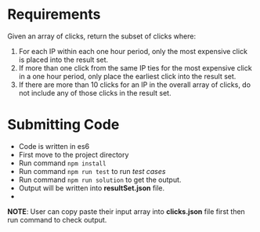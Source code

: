 # Requirements

Given an array of clicks, return the subset of clicks where:
1. For each IP within each one hour period, only the most expensive click is placed into the
result set.
2. If more than one click from the same IP ties for the most expensive click in a one hour
period, only place the earliest click into the result set.
3. If there are more than 10 clicks for an IP in the overall array of clicks, do not include any
of those clicks in the result set.

# Submitting Code

- Code is written in es6
- First move to the project directory 
- Run command `npm install`
- Run command `npm run test` to run *test cases*
- Run command `npm run solution` to get the output.
- Output will be written into **resultSet.json** file.
- 
**NOTE**: User can copy paste their input  array into **clicks.json** file first then run command to check output.
